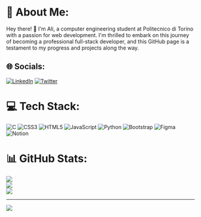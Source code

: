 # 💫 About Me:
Hey there! 👋 I'm Ali, a computer engineering student at Politecnico di Torino with a passion for web development. I'm thrilled to embark on this journey of becoming a professional full-stack developer, and this GitHub page is a testament to my progress and projects along the way.


## 🌐 Socials:
[![LinkedIn](https://img.shields.io/badge/LinkedIn-%230077B5.svg?logo=linkedin&logoColor=white)](https://www.linkedin.com/in/alijavadi1997/) [![Twitter](https://img.shields.io/badge/Twitter-%231DA1F2.svg?logo=Twitter&logoColor=white)](https://twitter.com/@alijavadiou) 

# 💻 Tech Stack:
![C](https://img.shields.io/badge/c-%2300599C.svg?style=for-the-badge&logo=c&logoColor=white) ![CSS3](https://img.shields.io/badge/css3-%231572B6.svg?style=for-the-badge&logo=css3&logoColor=white) ![HTML5](https://img.shields.io/badge/html5-%23E34F26.svg?style=for-the-badge&logo=html5&logoColor=white) ![JavaScript](https://img.shields.io/badge/javascript-%23323330.svg?style=for-the-badge&logo=javascript&logoColor=%23F7DF1E) ![Python](https://img.shields.io/badge/python-3670A0?style=for-the-badge&logo=python&logoColor=ffdd54) ![Bootstrap](https://img.shields.io/badge/bootstrap-%23563D7C.svg?style=for-the-badge&logo=bootstrap&logoColor=white) 	![Figma](https://img.shields.io/badge/figma-%23F24E1E.svg?style=for-the-badge&logo=figma&logoColor=white) ![Notion](https://img.shields.io/badge/Notion-%23000000.svg?style=for-the-badge&logo=notion&logoColor=white)
# 📊 GitHub Stats:
![](https://github-readme-stats.vercel.app/api?username=AliJavadi1997&theme=monokai&hide_border=false&include_all_commits=false&count_private=false)<br/>
![](https://github-readme-streak-stats.herokuapp.com/?user=AliJavadi1997&theme=monokai&hide_border=false)<br/>
![](https://github-readme-stats.vercel.app/api/top-langs/?username=AliJavadi1997&theme=monokai&hide_border=false&include_all_commits=false&count_private=false&layout=compact)

---
[![](https://visitcount.itsvg.in/api?id=AliJavadi1997&icon=0&color=1)](https://visitcount.itsvg.in)

<!-- Proudly created with GPRM ( https://gprm.itsvg.in ) -->
